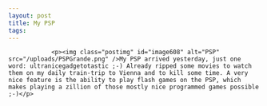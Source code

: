```yaml
---
layout: post
title: My PSP
tags:
---
```



                <p><img class="postimg" id="image608" alt="PSP" src="/uploads/PSPGrande.png" />My PSP arrived yesterday, just one word: ultranicegadgetotastic ;-) Already ripped some movies to watch them on my daily train-trip to Vienna and to kill some time. A very nice feature is the ability to play flash games on the PSP, which makes playing a zillion of those mostly nice programmed games possible ;-)</p>
